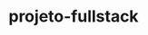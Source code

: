 # projeto-fullstack
<div>
  <div href="https://github.com/isacribb/projeto-fullstack/blob/main/forREADME/images/index-1.jpg?raw=true">
